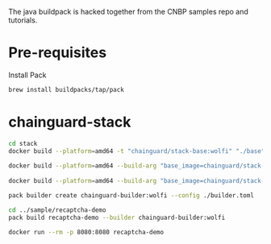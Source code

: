 The java buildpack is hacked together from the CNBP samples repo and tutorials.

# Pre-requisites

Install Pack 
``` sh 
brew install buildpacks/tap/pack
```

# chainguard-stack

``` sh
cd stack
docker build --platform=amd64 -t "chainguard/stack-base:wolfi" "./base"
 
docker build --platform=amd64 --build-arg "base_image=chainguard/stack-base:wolfi" --build-arg "stack_id=wolfi-base-stack" -t "chainguard/stack-build:wolfi" "./build"
 
docker build --platform=amd64 --build-arg "base_image=chainguard/stack-base:wolfi" --build-arg "stack_id=wolfi-base-stack" -t "chainguard/stack-run:wolfi" "./run"

pack builder create chainguard-builder:wolfi --config ./builder.toml

cd ../sample/recaptcha-demo
pack build recaptcha-demo --builder chainguard-builder:wolfi

docker run --rm -p 8080:8080 recaptcha-demo
```
